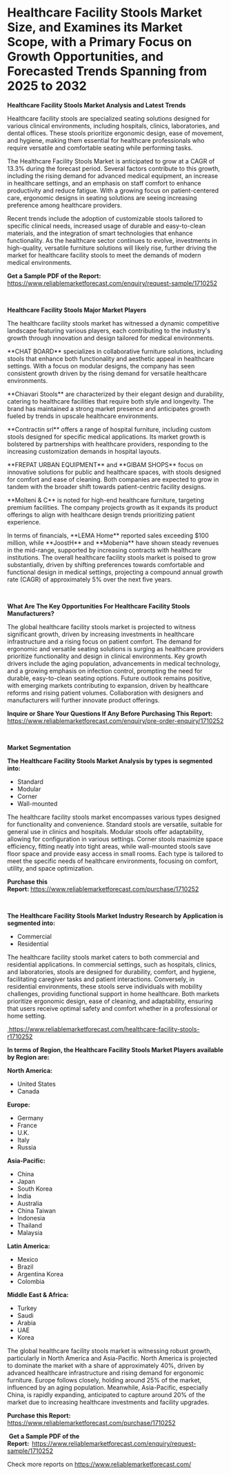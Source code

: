 <p><h1>Healthcare Facility Stools Market Size, and Examines its Market Scope, with a Primary Focus on Growth Opportunities, and Forecasted Trends Spanning from 2025 to 2032</h1></p><p><strong>Healthcare Facility Stools Market Analysis and Latest Trends</strong></p>
<p><p>Healthcare facility stools are specialized seating solutions designed for various clinical environments, including hospitals, clinics, laboratories, and dental offices. These stools prioritize ergonomic design, ease of movement, and hygiene, making them essential for healthcare professionals who require versatile and comfortable seating while performing tasks.</p><p>The Healthcare Facility Stools Market is anticipated to grow at a CAGR of 13.3% during the forecast period. Several factors contribute to this growth, including the rising demand for advanced medical equipment, an increase in healthcare settings, and an emphasis on staff comfort to enhance productivity and reduce fatigue. With a growing focus on patient-centered care, ergonomic designs in seating solutions are seeing increasing preference among healthcare providers.</p><p>Recent trends include the adoption of customizable stools tailored to specific clinical needs, increased usage of durable and easy-to-clean materials, and the integration of smart technologies that enhance functionality. As the healthcare sector continues to evolve, investments in high-quality, versatile furniture solutions will likely rise, further driving the market for healthcare facility stools to meet the demands of modern medical environments.</p></p>
<p><strong>Get a Sample PDF of the Report:&nbsp;</strong> <a href="https://www.reliablemarketforecast.com/enquiry/request-sample/1710252?utm_campaign=1833&utm_medium=2&utm_source=Github&utm_content=ia&utm_term=10012025&utm_id=healthcare-facility-stools">https://www.reliablemarketforecast.com/enquiry/request-sample/1710252</a></p>
<p>&nbsp;</p>
<p><strong>Healthcare Facility Stools Major Market Players</strong></p>
<p><p>The healthcare facility stools market has witnessed a dynamic competitive landscape featuring various players, each contributing to the industry's growth through innovation and design tailored for medical environments.</p><p>**CHAT BOARD** specializes in collaborative furniture solutions, including stools that enhance both functionality and aesthetic appeal in healthcare settings. With a focus on modular designs, the company has seen consistent growth driven by the rising demand for versatile healthcare environments.</p><p>**Chiavari Stools** are characterized by their elegant design and durability, catering to healthcare facilities that require both style and longevity. The brand has maintained a strong market presence and anticipates growth fueled by trends in upscale healthcare environments.</p><p>**Contractin srl** offers a range of hospital furniture, including custom stools designed for specific medical applications. Its market growth is bolstered by partnerships with healthcare providers, responding to the increasing customization demands in hospital layouts.</p><p>**FREPAT URBAN EQUIPMENT** and **GIBAM SHOPS** focus on innovative solutions for public and healthcare spaces, with stools designed for comfort and ease of cleaning. Both companies are expected to grow in tandem with the broader shift towards patient-centric facility designs.</p><p>**Molteni & C** is noted for high-end healthcare furniture, targeting premium facilities. The company projects growth as it expands its product offerings to align with healthcare design trends prioritizing patient experience.</p><p>In terms of financials, **LEMA Home** reported sales exceeding $100 million, while **JoostH** and **Mobenia** have shown steady revenues in the mid-range, supported by increasing contracts with healthcare institutions. The overall healthcare facility stools market is poised to grow substantially, driven by shifting preferences towards comfortable and functional design in medical settings, projecting a compound annual growth rate (CAGR) of approximately 5% over the next five years.</p></p>
<p>&nbsp;</p>
<p><strong>What Are The Key Opportunities For Healthcare Facility Stools Manufacturers?</strong></p>
<p><p>The global healthcare facility stools market is projected to witness significant growth, driven by increasing investments in healthcare infrastructure and a rising focus on patient comfort. The demand for ergonomic and versatile seating solutions is surging as healthcare providers prioritize functionality and design in clinical environments. Key growth drivers include the aging population, advancements in medical technology, and a growing emphasis on infection control, prompting the need for durable, easy-to-clean seating options. Future outlook remains positive, with emerging markets contributing to expansion, driven by healthcare reforms and rising patient volumes. Collaboration with designers and manufacturers will further innovate product offerings.</p></p>
<p><strong>Inquire or Share Your Questions If Any Before Purchasing This Report:</strong> <a href="https://www.reliablemarketforecast.com/enquiry/pre-order-enquiry/1710252?utm_campaign=1833&utm_medium=2&utm_source=Github&utm_content=ia&utm_term=10012025&utm_id=healthcare-facility-stools">https://www.reliablemarketforecast.com/enquiry/pre-order-enquiry/1710252</a></p>
<p>&nbsp;</p>
<p><strong>Market Segmentation</strong></p>
<p><strong>The Healthcare Facility Stools Market Analysis by types is segmented into:</strong></p>
<p><ul><li>Standard</li><li>Modular</li><li>Corner</li><li>Wall-mounted</li></ul></p>
<p><p>The healthcare facility stools market encompasses various types designed for functionality and convenience. Standard stools are versatile, suitable for general use in clinics and hospitals. Modular stools offer adaptability, allowing for configuration in various settings. Corner stools maximize space efficiency, fitting neatly into tight areas, while wall-mounted stools save floor space and provide easy access in small rooms. Each type is tailored to meet the specific needs of healthcare environments, focusing on comfort, utility, and space optimization.</p></p>
<p><strong>Purchase this Report:&nbsp;</strong><a href="https://www.reliablemarketforecast.com/purchase/1710252?utm_campaign=1833&utm_medium=2&utm_source=Github&utm_content=ia&utm_term=10012025&utm_id=healthcare-facility-stools">https://www.reliablemarketforecast.com/purchase/1710252</a></p>
<p>&nbsp;</p>
<p><strong>The Healthcare Facility Stools Market Industry Research by Application is segmented into:</strong></p>
<p><ul><li>Commercial</li><li>Residential</li></ul></p>
<p><p>The healthcare facility stools market caters to both commercial and residential applications. In commercial settings, such as hospitals, clinics, and laboratories, stools are designed for durability, comfort, and hygiene, facilitating caregiver tasks and patient interactions. Conversely, in residential environments, these stools serve individuals with mobility challenges, providing functional support in home healthcare. Both markets prioritize ergonomic design, ease of cleaning, and adaptability, ensuring that users receive optimal safety and comfort whether in a professional or home setting.</p></p>
<p><a href="https://www.reliablemarketforecast.com/healthcare-facility-stools-r1710252?utm_campaign=1833&utm_medium=2&utm_source=Github&utm_content=ia&utm_term=10012025&utm_id=healthcare-facility-stools">&nbsp;https://www.reliablemarketforecast.com/healthcare-facility-stools-r1710252</a></p>
<p><strong>In terms of Region, the Healthcare Facility Stools Market Players available by Region are:</strong></p>
<p>
    <p> <strong> North America: </strong>
        <ul>
            <li>United States</li>
            <li>Canada</li>
        </ul>
        </p> 
    <p> <strong> Europe: </strong>
        <ul>
            <li>Germany</li>
            <li>France</li>
            <li>U.K.</li>
            <li>Italy</li>
            <li>Russia</li>
        </ul>
        </p> 
    <p> <strong> Asia-Pacific: </strong>
        <ul>
            <li>China</li>
            <li>Japan</li>
            <li>South Korea</li>
            <li>India</li>
            <li>Australia</li>
            <li>China Taiwan</li>
            <li>Indonesia</li>
            <li>Thailand</li>
            <li>Malaysia</li>
        </ul>
        </p> 
    <p> <strong> Latin America: </strong>
        <ul>
            <li>Mexico</li>
            <li>Brazil</li>
            <li>Argentina Korea</li>
            <li>Colombia</li>
        </ul>
        </p> 
    <p> <strong> Middle East & Africa: </strong>
        <ul>
            <li>Turkey</li>
            <li>Saudi</li>
            <li>Arabia</li>
            <li>UAE</li>
            <li>Korea</li>
        </ul>
    </p>
    </p>
<p><p>The global healthcare facility stools market is witnessing robust growth, particularly in North America and Asia-Pacific. North America is projected to dominate the market with a share of approximately 40%, driven by advanced healthcare infrastructure and rising demand for ergonomic furniture. Europe follows closely, holding around 25% of the market, influenced by an aging population. Meanwhile, Asia-Pacific, especially China, is rapidly expanding, anticipated to capture around 20% of the market due to increasing healthcare investments and facility upgrades.</p></p>
<p><strong>Purchase this Report: </strong><a href="https://www.reliablemarketforecast.com/purchase/1710252?utm_campaign=1833&utm_medium=2&utm_source=Github&utm_content=ia&utm_term=10012025&utm_id=healthcare-facility-stools">https://www.reliablemarketforecast.com/purchase/1710252</a></p>
<p>&nbsp;<strong>Get a Sample PDF of the Report:&nbsp;&nbsp;</strong><a href="https://www.reliablemarketforecast.com/enquiry/request-sample/1710252?utm_campaign=1833&utm_medium=2&utm_source=Github&utm_content=ia&utm_term=10012025&utm_id=healthcare-facility-stools">https://www.reliablemarketforecast.com/enquiry/request-sample/1710252</a></p>
<p><strong></strong></p>
<p>Check more reports on <a href="https://www.reliablemarketforecast.com/?utm_campaign=1833&utm_medium=2&utm_source=Github&utm_content=ia&utm_term=10012025&utm_id=healthcare-facility-stools">https://www.reliablemarketforecast.com/</a></p>